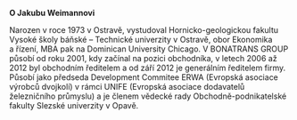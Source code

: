 __O&nbsp;Jakubu Weimannovi__

Narozen v&nbsp;roce 1973 v&nbsp;Ostravě, vystudoval Hornicko-geologickou fakultu Vysoké školy báňské – Technické univerzity v&nbsp;Ostravě, obor Ekonomika a&nbsp;řízení, MBA pak na&nbsp;Dominican University Chicago. V&nbsp;BONATRANS GROUP působí od roku 2001, kdy začínal na&nbsp;pozici obchodníka, v&nbsp;letech 2006 až 2012 byl obchodním ředitelem a od září 2012 je generálním ředitelem firmy. Působí jako předseda Development Commitee ERWA (Evropská asociace výrobců dvojkolí) v&nbsp;rámci UNIFE (Evropská asociace dodavatelů železničního průmyslu) a je členem vědecké rady Obchodně-podnikatelské fakulty Slezské univerzity v&nbsp;Opavě.

